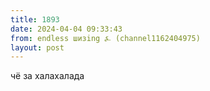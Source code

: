 ```yaml
---
title: 1893
date: 2024-04-04 09:33:43
from: endless шизing ⍼ (channel1162404975)
layout: post
---
```


чё за халахалада
